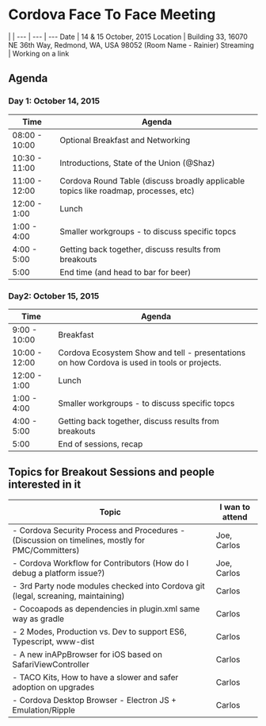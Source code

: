 # Cordova Face To Face Meeting

 | |
--- | --- | ---
Date | 14 & 15 October, 2015
Location | Building 33, 16070 NE 36th Way, Redmond, WA, USA 98052 (Room Name - Rainier)
Streaming | Working on a link


## Agenda

### Day 1: October 14, 2015

Time | Agenda
-----|-----
08:00 - 10:00 | Optional Breakfast and Networking
10:30 - 11:00 | Introductions, State of the Union (@Shaz)
11:00 - 12:00 | Cordova Round Table (discuss broadly applicable topics like roadmap, processes, etc)
12:00 - 1:00  | Lunch
 1:00 - 4:00  | Smaller workgroups - to discuss specific topcs
 4:00 - 5:00  | Getting back together, discuss results from breakouts
5:00 |  End time (and head to bar for beer)

### Day2: October 15, 2015

Time | Agenda
-----|-----
 9:00 - 10:00 | Breakfast
10:00 - 12:00 | Cordova Ecosystem Show and tell - presentations on how Cordova is used in tools or projects. 
12:00 - 1:00  | Lunch
 1:00 - 4:00  | Smaller workgroups - to discuss specific topcs
 4:00 - 5:00  | Getting back together, discuss results from breakouts
 5:00         | End of sessions, recap


## Topics for Breakout Sessions and people interested in it
Topic | I wan to attend
-----|-----
- Cordova Security Process and Procedures - (Discussion on timelines, mostly for PMC/Committers) | Joe, Carlos
- Cordova Workflow for Contributors (How do I debug a platform issue?) | Joe, Carlos
- 3rd Party node modules checked into Cordova git (legal, screaning, maintaining) | Carlos
- Cocoapods as dependencies in plugin.xml same way as gradle | Carlos
- 2 Modes, Production vs. Dev to support ES6, Typescript, www-dist | Carlos
- A new inAPpBrowser for iOS based on SafariViewController | Carlos
- TACO Kits, How to have a slower and safer adoption on upgrades | Carlos
- Cordova Desktop Browser - Electron JS + Emulation/Ripple | Carlos

